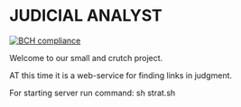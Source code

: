 # JUDICIAL ANALYST

[![BCH compliance](https://bettercodehub.com/edge/badge/robot-lab/JUDICIAL-ANALYST?branch=master)](https://bettercodehub.com/)

Welcome to our small and crutch project.

AT this time it is a web-service for finding links in judgment.

For starting server run command: sh strat.sh
